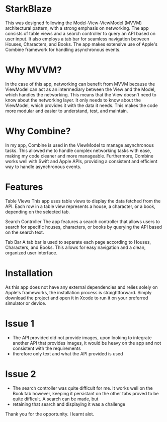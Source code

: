 # StarkBlaze


This was designed following the Model-View-ViewModel (MVVM) architectural pattern, with a strong emphasis on networking. The app consists of table views and a search controller to query an API based on user input. 
It also employs a tab bar for seamless navigation between Houses, Characters, and Books. The app makes extensive use of Apple's Combine framework for handling asynchronous events.

 # Why MVVM?
In the case of this app, networking can benefit from MVVM because the ViewModel can act as an intermediary between the View and the Model, which handles the networking. 
This means that the View doesn't need to know about the networking layer. It only needs to know about the ViewModel, which provides it with the data it needs. 
This makes the code more modular and easier to understand, test, and maintain.

# Why Combine?
In my app, Combine is used in the ViewModel to manage asynchronous tasks. 
This allowed me to handle complex networking tasks with ease, making my code cleaner and more manageable. 
Furthermore, Combine works well with Swift and Apple APIs, providing a consistent and efficient way to handle asynchronous events.

# Features

Table Views
This app uses table views to display the data fetched from the API. Each row in a table view represents a house, a character, or a book, depending on the selected tab.

Search Controller
The app features a search controller that allows users to search for specific houses, characters, or books by querying the API based on the search text.

Tab Bar
A tab bar is used to separate each page according to Houses, Characters, and Books. This allows for easy navigation and a clean, organized user interface.

# Installation
As this app does not have any external dependencies and relies solely on Apple's frameworks, the installation process is straightforward.
Simply download the project and open it in Xcode to run it on your preferred simulator or device.

# Issue 1
- The API provided did not provide images, upon looking to integrate another API that provides images, it would be heavy on the app and not consistent with the requirements
- therefore only text and what the API provided is used


# Issue 2
- The search controller was quite difficult for me. It works well on the Book tab however, keeping it persistant on the other tabs proved to be quite difficult. A search can be made, but
- retaining that search and displaying it was a challenge

Thank you for the opportunity. I learnt alot.
